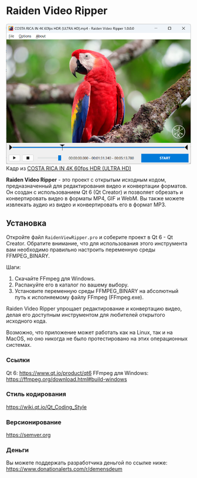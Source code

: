 # Raiden Video Ripper
![Screenshot](Screenshot.png) 
Кадр из [COSTA RICA IN 4K 60fps HDR (ULTRA HD)](https://www.youtube.com/watch?v=LXb3EKWsInQ)

**Raiden Video Ripper** - это проект с открытым исходным кодом, предназначенный для редактирования видео и конвертации форматов. Он создан с использованием Qt 6 (Qt Creator) и позволяет обрезать и конвертировать видео в форматы MP4, GIF и WebM. Вы также можете извлекать аудио из видео и конвертировать его в формат MP3.

## Установка
Откройте файл `RaidenViewRipper.pro` и соберите проект в Qt 6 - Qt Creator. Обратите внимание, что для использования этого инструмента вам необходимо правильно настроить переменную среды FFMPEG_BINARY.

Шаги:

1. Скачайте FFmpeg для Windows.
1. Распакуйте его в каталог по вашему выбору.
1. Установите переменную среды FFMPEG_BINARY на абсолютный путь к исполняемому файлу FFmpeg (FFmpeg.exe).

Raiden Video Ripper упрощает редактирование и конвертацию видео, делая его доступным инструментом для любителей открытого исходного кода.

Возможно, что приложение может работать как на Linux, так и на MacOS, но оно никогда не было протестировано на этих операционных системах.

### Ссылки
Qt 6: https://www.qt.io/product/qt6
FFmpeg для Windows: https://ffmpeg.org/download.html#build-windows

### Стиль кодирования
https://wiki.qt.io/Qt_Coding_Style

### Версионирование
https://semver.org

### Деньги

Вы можете поддержать разработчика деньгой по ссылке ниже:   
https://www.donationalerts.com/r/demensdeum
